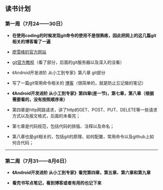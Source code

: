 
## 读书计划

### 第一周（7月24——30日）

* **在使用coding的时候发现git命令的使用不是很熟练，因此把网上的这几篇git相关的博客看了一遍**
 * [廖雪峰的官方网站](https://www.liaoxuefeng.com/wiki/0013739516305929606dd18361248578c67b8067c8c017b000)
 
 * [git官方教程](https://git-scm.com/book/zh/v2)（看了部分，后面的git服务器以及深入的没看）
 
 * 《Android开发进阶 从小工到专家》第八章 git部分
 
 * 写了一篇git常用命令相关的 [博客](http://www.jianshu.com/p/a944edb5437b)（很简单的，就是防止忘记做的笔记） 
 
*   **《Android开发进阶 从小工到专家》第四章(差一节)，第七章，第八章（根据需要看的，没有按照顺序来）**

 * 第四章是http网路请求，讲了http的GET、POST、PUT、DELETE等一些请求方式以及报文格式，后面的未看完；
 
 * 第七章是代码规范，包括代码的排版、注释以及命名；
 
 * 第八章也是git相关的，包括git的原理，如何配置，常用命令以及github上如何合代码；  

***
   
### 第二周（7月31——8月6日）

* **《Android开发进阶 从小工到专家》看完第四章，第五章、第六章和第九章**

* **看完书写点笔记，看到博客或者有用的也记下来** 